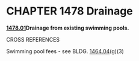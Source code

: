 CHAPTER 1478 Drainage
=====================

[**1478.01**](59deb1b7.html)**Drainage from existing swimming pools.**

CROSS REFERENCES

Swimming pool fees - see BLDG. [1464.04](590733b4.html)(g)(3)
